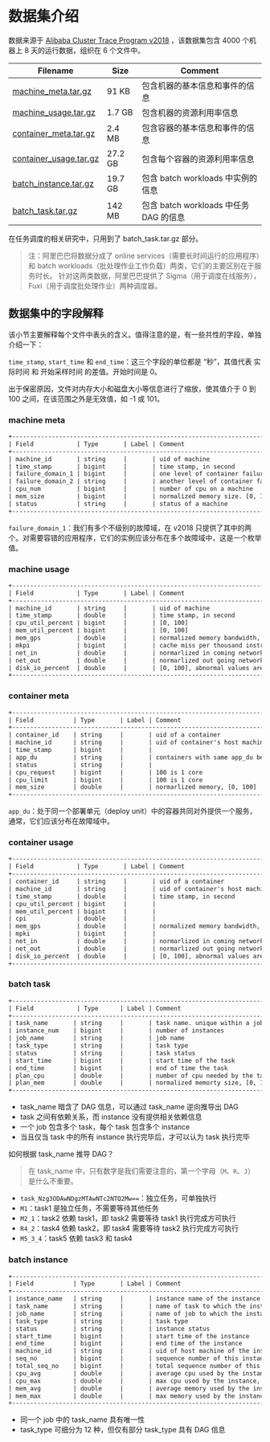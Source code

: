 # 数据集介绍

数据来源于 [Alibaba Cluster Trace Program v2018](https://github.com/alibaba/clusterdata/tree/master/cluster-trace-v2018)
，该数据集包含 4000 个机器上 8 天的运行数据，组织在 6 个文件中。

| Filename                                                                                                 | Size    | Comment                        |
|----------------------------------------------------------------------------------------------------------|---------|--------------------------------|
| [machine_meta.tar.gz](http://clusterdata2018pubcn.oss-cn-beijing.aliyuncs.com/machine_meta.tar.gz)       | 91 KB   | 包含机器的基本信息和事件的信息                |
| [machine_usage.tar.gz](http://clusterdata2018pubcn.oss-cn-beijing.aliyuncs.com/machine_usage.tar.gz)     | 1.7 GB  | 包含机器的资源利用率信息                   |
| [container_meta.tar.gz](http://clusterdata2018pubcn.oss-cn-beijing.aliyuncs.com/container_meta.tar.gz)   | 2.4 MB  | 包含容器的基本信息和事件的信息                |
| [container_usage.tar.gz](http://clusterdata2018pubcn.oss-cn-beijing.aliyuncs.com/container_usage.tar.gz) | 27.2 GB | 包含每个容器的资源利用率信息                 |
| [batch_instance.tar.gz](http://clusterdata2018pubcn.oss-cn-beijing.aliyuncs.com/batch_instance.tar.gz)   | 19.7 GB | 包含 batch workloads 中实例的信息      |
| [batch_task.tar.gz](http://clusterdata2018pubcn.oss-cn-beijing.aliyuncs.com/batch_task.tar.gz)           | 142 MB  | 包含 batch workloads 中任务 DAG 的信息 |

在任务调度的相关研究中，只用到了 batch_task.tar.gz 部分。

> 注：阿里巴巴将数据分成了 online services（需要长时间运行的应用程序）和 batch workloads（批处理作业工作负载）两类，它们的主要区别在于服务时长。
> 针对这两类数据，阿里巴巴提供了 Sigma（用于调度在线服务），Fuxi（用于调度批处理作业）两种调度器。

## 数据集中的字段解释

该小节主要解释每个文件中表头的含义。值得注意的是，有一些共性的字段，单独介绍一下：

`time_stamp`, `start_time` 和 `end_time`：这三个字段的单位都是 “秒”，其值代表 实际时间 和 开始采样时间 的差值。开始时间是
0。

出于保密原因，文件对内存大小和磁盘大小等信息进行了缩放，使其值介于 0 到 100 之间，在该范围之外是无效值，如 -1 或 101。

### machine meta

```txt
+-------------------------------------------------------------------------------------+
| Field            | Type       | Label | Comment                                     |
+-------------------------------------------------------------------------------------+
| machine_id       | string     |       | uid of machine                              |
| time_stamp       | bigint     |       | time stamp, in second                       |
| failure_domain_1 | bigint     |       | one level of container failure domain       |
| failure_domain_2 | string     |       | another level of container failure domain   |
| cpu_num          | bigint     |       | number of cpu on a machine                  |
| mem_size         | bigint     |       | normalized memory size. [0, 100]            |
| status           | string     |       | status of a machine                         |
+-------------------------------------------------------------------------------------+
```

`failure_domain_1`：我们有多个不级别的故障域，在 v2018 只提供了其中的两个。对需要容错的应用程序，它们的实例应该分布在多个故障域中，这是一个枚举值。

### machine usage

```txt
+--------------------------------------------------------------------------------------------+
| Field            | Type       | Label | Comment                                            |
+--------------------------------------------------------------------------------------------+
| machine_id       | string     |       | uid of machine                                     |
| time_stamp       | double     |       | time stamp, in second                              |
| cpu_util_percent | bigint     |       | [0, 100]                                           |
| mem_util_percent | bigint     |       | [0, 100]                                           |
| mem_gps          | double     |       | normalized memory bandwidth, [0, 100]              |
| mkpi             | bigint     |       | cache miss per thousand instruction                |
| net_in           | double     |       | normarlized in coming network traffic, [0, 100]    |
| net_out          | double     |       | normarlized out going network traffic, [0, 100]    |
| disk_io_percent  | double     |       | [0, 100], abnormal values are of -1 or 101         |
+--------------------------------------------------------------------------------------------+
```

### container meta

```txt
+-----------------------------------------------------------------------------------------------------+
| Field           | Type       | Label | Comment                                                      |
+-----------------------------------------------------------------------------------------------------+
| container_id    | string     |       | uid of a container                                           |
| machine_id      | string     |       | uid of container's host machine                              |
| time_stamp      | bigint     |       |                                                              |
| app_du          | string     |       | containers with same app_du belong to same application group |
| status          | string     |       |                                                              |
| cpu_request     | bigint     |       | 100 is 1 core                                                |
| cpu_limit       | bigint     |       | 100 is 1 core                                                |
| mem_size        | double     |       | normarlized memory, [0, 100]                                 |
+-----------------------------------------------------------------------------------------------------+
```

`app_du`：处于同一个部署单元（deploy unit）中的容器共同对外提供一个服务，通常，它们应该分布在故障域中。

### container usage

```txt
+-----------------------------------------------------------------------------------------+
| Field            | Type       | Label | Comment                                         |
+-----------------------------------------------------------------------------------------+
| container_id     | string     |       | uid of a container                              |
| machine_id       | string     |       | uid of container's host machine                 |
| time_stamp       | double     |       | time stamp, in second                           |
| cpu_util_percent | bigint     |       |                                                 |
| mem_util_percent | bigint     |       |                                                 |
| cpi              | double     |       |                                                 |
| mem_gps          | double     |       | normalized memory bandwidth, [0, 100]           |
| mpki             | bigint     |       |                                                 |
| net_in           | double     |       | normarlized in coming network traffic, [0, 100] |
| net_out          | double     |       | normarlized out going network traffic, [0, 100] |
| disk_io_percent  | double     |       | [0, 100], abnormal values are of -1 or 101      |
+-----------------------------------------------------------------------------------------+
```

### batch task

```txt
+----------------------------------------------------------------------------------------+
| Field            | Type      | Label | Comment                                         |
+----------------------------------------------------------------------------------------+
| task_name       | string     |       | task name. unique within a job                  |
| instance_num    | bigint     |       | number of instances                             |
| job_name        | string     |       | job name                                        |
| task_type       | string     |       | task type                                       |
| status          | string     |       | task status                                     |
| start_time      | bigint     |       | start time of the task                          |
| end_time        | bigint     |       | end of time the task                            |
| plan_cpu        | double     |       | number of cpu needed by the task, 100 is 1 core |
| plan_mem        | double     |       | normalized memorty size, [0, 100]               |
+----------------------------------------------------------------------------------------+
```

* task_name 暗含了 DAG 信息，可以通过 task_name 逆向推导出 DAG
* task 之间有依赖关系，而 instance 没有提供相关依赖信息
* 一个 job 包含多个 task，每个 task 包含多个 instance
* 当且仅当 task 中的所有 instance 执行完毕后，才可以认为 task 执行完毕

如何根据 task_name 推导 DAG？

> 在 task_name 中，只有数字是我们需要注意的，第一个字母（`M`、`R`、`J`）是什么不重要。

- `task_Nzg3ODAwNDgzMTAwNTc2NTQ2Mw==`：独立任务，可单独执行
- `M1`：task1 是独立任务，不需要等待其他任务
- `M2_1`：task2 依赖 task1，即 task2 需要等待 task1 执行完成方可执行
- `R4_2`：task4 依赖 task2，即 task4 需要等待 task2 执行完成方可执行
- `M5_3_4`：task5 依赖 task3 和 task4

### batch instance

```txt
+-----------------------------------------------------------------------------------------------+
| Field           | Type       | Label | Comment                                                |
+-----------------------------------------------------------------------------------------------+
| instance_name   | string     |       | instance name of the instance                          |
| task_name       | string     |       | name of task to which the instance belong              |
| job_name        | string     |       | name of job to which the instance belong               |
| task_type       | string     |       | task type                                              |
| status          | string     |       | instance status                                        |
| start_time      | bigint     |       | start time of the instance                             |
| end_time        | bigint     |       | end time of the instance                               |
| machine_id      | string     |       | uid of host machine of the instance                    |
| seq_no          | bigint     |       | sequence number of this instance                       |
| total_seq_no    | bigint     |       | total sequence number of this instance                 |
| cpu_avg         | double     |       | average cpu used by the instance, 100 is 1 core        |
| cpu_max         | double     |       | max cpu used by the instance, 100 is 1 core            |
| mem_avg         | double     |       | average memory used by the instance (normalized)       |
| mem_max         | double     |       | max memory used by the instance (normalized, [0, 100]) |
+-----------------------------------------------------------------------------------------------+
```

* 同一个 job 中的 task_name 具有唯一性
* task_type 可细分为 12 种，但仅有部分 task_type 具有 DAG 信息
